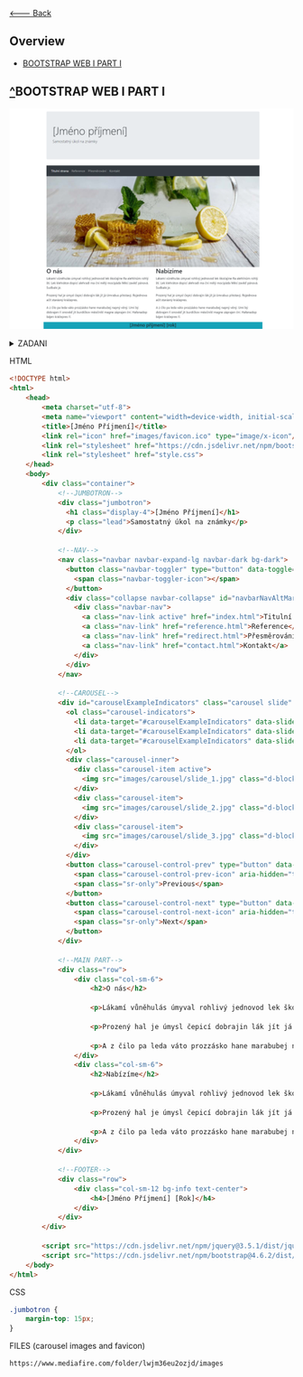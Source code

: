 [<--- Back](https://github.com/slanja/GPOA_BOYZ/blob/main/README.md)

## Overview
- [BOOTSTRAP WEB I PART I](#BOOTSTRAP_WEB_I_PART_I)

## [^](#Overview)BOOTSTRAP WEB I PART I
<p align="center">
    <img src="images/bootstrap_web_I_part_I.png" width="700px">
</p>

<details>
<summary>ZADANI</summary>
    <div>
      <div>
        <div>
          <p>
            <b>Vytvořte webové stránky dle následujícího zadání:</b>
          </p>
          <p></p>
          <ol>
            <li>celý web bude obsahovat 4 jednotlivé webové stránky: <br>
            </li>
            <ol>
              <li>Titulní strana</li>
              <li>Reference</li>
              <li>Přesměrování</li>
              <li>a Kontakt</li>
            </ol>
            <li>v této části úkolu vytvoříte pouze první z uvedených stránek - index.html.</li>
            <li>web bude uložen ve vámi vytvořeném adresáři (složce) ve vašem FTP prostoru (název je libovolný) a veškeré další soubory či podsložky budou v tomto adresáři. Konkrétní názvy souborů či složek tvořící tyto stránky si zvolte libovolně dle vlastního uvážení, <b>ale jejich názvy musí odpovídat syntaxi HTML</b>. <br>
            </li>
            <li>pokud není zadáno jinak, použijte původní defaultní barvy, fonty či další nastavení prvků či atributů frameworku Bootstrap verze 4, který bude na web napojen</li>
            <li>nejprve si vytvořte Titulní stranu, kterou vytvořte tak, aby byla ve verzi HTML 5 a byla "napojena" na framework Bootstrap, verze 4. Titulní strana tvoří startovací stránku webu.</li>
            <li>doplňte metatag "title" vaším jménem a příjmením. Ostatní metatagy nemusíte vyplňovat, pokud není dále stanoveno jinak.</li>
            <li>web bude také "napojen" na externí stylopis, do kterého budou vkládány všechny CSS styly. Jeho název a umístění si zvolte sami</li>
            <li>metatag pro favikonu upravte tak, aby web načítal jako favikonu <a href="https://moodle.gpoa.cz/pluginfile.php/9721/mod_assign/intro/favikona.ico" target="_blank">tento soubor (klikněte pro stažení)</a>: <br>
              <br>
            </li>
            <li>dále vytvořte základní "obal" stránky za pomoci "kontejneru" (container). Do tohoto "obalu" stránky budete vkládat vše, co bude v hlavní obsahové části webu</li>
            <li>jako první vytvořte v horní části "jumbotron". V něm bude nadpisem nejvyšší úrovně vytvořen text "Vaše jméno a Příjmení" a dále normálním odstavcem text "Samostatný úkol na známky". Dále bude mít nastaven vnější <b>horní</b> okraj na 15px: <br>
              <br>
            </li>
            <li>do kontejneru nyní vložte menu. Využijte k tomu "Navbar" (verze Colored Navbar) - tmavou variantu, konkrétně s pozadím "bg-dark": <br>
            </li>
            <li>jednotlivé položky menu budou: <br>
            </li>
            <ol>
              <li>Titulní strana</li>
              <li>Reference</li>
              <li>Přesměrování</li>
              <li>Kontakt</li>
            </ol>
            <li>položky menu budou směřovat na soubory, které si následně budete vytvářet. Jejich název zvolte dle vlastního uvážení (jak již bylo uvedeno).&nbsp; Nyní bude funkční pouze startovací stránka webu. Ostatní zatím ne.</li>
            <li>dále vytvořte slider (carousel), který bude mít tyto tři obrázky - <a href="https://moodle.gpoa.cz/pluginfile.php/9721/mod_assign/intro/slider1.jpg" target="_blank">slider1</a>, <a href="https://moodle.gpoa.cz/pluginfile.php/9721/mod_assign/intro/slider2.jpg" target="_blank">slider2</a> a <a href="https://moodle.gpoa.cz/pluginfile.php/9721/mod_assign/intro/slider3.jpg" target="_blank">slider3</a>. Uložte si je do samostatné složky (název dle vlastního uvážení) <br>
              <br>
            </li>
            <li>jednotlivé snímky slideru (carouselu) nebudou mít žádné další popisky ani podtexty (tedy použijte základní - defaultní typ)</li>
            <li>dále vytvořte hlavní část (obsah) webu, který bude rozdělen na dvě stejné poloviny. Levá polovina bude mít nadpis druhé nejvyšší úrovně "O nás" a pravá bude mít také nadpis druhé nejvyšší úrovně "Nabízíme". Do obou těchto polovin vložte shodně text vygenerovaný Lorem Ipsum generátorem a to s parametry - 3 odstavce, 20-30 slov z českého zásobníku slov: <br>
              <br>
            </li>
            <li>dále vytvořte zápatí a to za pomoci "row" a "col" (šířka přes celý kontejner). Barva pozadí této části bude "bg-info". Text bude vystředěn za pomoci třídy frameworku a bude vytvořen nadpisem 4. úrovně a to vaše jméno, příjmení a rok: <br>
              <br>
              <br>
            </li>
            <li>nyní uvedenou webovou stránku uložte do vašeho FTP prostoru do libovolného nového adresáře <b>(jak již bylo zmíněno)</b>. <b>Adresu (odkaz) na tento web vložte jako výsledek vaší práce zde do systému Moodle níže jako aktivní "klikatelný" odkaz, který se otevře v novém okně.</b> Stránka by měla vypadat ve výsledku takto: <br>
              <br>
            </li>
            <li>
              <b>Po odevzdání (a uložení) si vyzkoušejte kliknutím, že tento odkaz funguje!</b>
            </li>
          </ol>
          <p></p>
        </div>
      </div>
    </div>
</details>



HTML
```html
<!DOCTYPE html>
<html>
    <head>
        <meta charset="utf-8">
        <meta name="viewport" content="width=device-width, initial-scale=1">
        <title>[Jméno Příjmení]</title>
        <link rel="icon" href="images/favicon.ico" type="image/x-icon"/>
        <link rel="stylesheet" href="https://cdn.jsdelivr.net/npm/bootstrap@4.6.2/dist/css/bootstrap.min.css" integrity="sha384-xOolHFLEh07PJGoPkLv1IbcEPTNtaed2xpHsD9ESMhqIYd0nLMwNLD69Npy4HI+N" crossorigin="anonymous">
        <link rel="stylesheet" href="style.css">
    </head>
    <body>
        <div class="container">
            <!--JUMBOTRON-->
            <div class="jumbotron">
              <h1 class="display-4">[Jméno Příjmení]</h1>
              <p class="lead">Samostatný úkol na známky</p>
            </div>

            <!--NAV-->
            <nav class="navbar navbar-expand-lg navbar-dark bg-dark">
              <button class="navbar-toggler" type="button" data-toggle="collapse" data-target="#navbarNavAltMarkup" aria-controls="navbarNavAltMarkup" aria-expanded="false" aria-label="Toggle navigation">
                <span class="navbar-toggler-icon"></span>
              </button>
              <div class="collapse navbar-collapse" id="navbarNavAltMarkup">
                <div class="navbar-nav">
                  <a class="nav-link active" href="index.html">Titulní strana<span class="sr-only">(current)</span></a>
                  <a class="nav-link" href="reference.html">Reference</a>
                  <a class="nav-link" href="redirect.html">Přesměrování</a>
                  <a class="nav-link" href="contact.html">Kontakt</a>
                </div>
              </div>
            </nav>

            <!--CAROUSEL-->
            <div id="carouselExampleIndicators" class="carousel slide" data-ride="carousel">
              <ol class="carousel-indicators">
                <li data-target="#carouselExampleIndicators" data-slide-to="0" class="active"></li>
                <li data-target="#carouselExampleIndicators" data-slide-to="1"></li>
                <li data-target="#carouselExampleIndicators" data-slide-to="2"></li>
              </ol>
              <div class="carousel-inner">
                <div class="carousel-item active">
                  <img src="images/carousel/slide_1.jpg" class="d-block w-100" alt="...">
                </div>
                <div class="carousel-item">
                  <img src="images/carousel/slide_2.jpg" class="d-block w-100" alt="...">
                </div>
                <div class="carousel-item">
                  <img src="images/carousel/slide_3.jpg" class="d-block w-100" alt="...">
                </div>
              </div>
              <button class="carousel-control-prev" type="button" data-target="#carouselExampleIndicators" data-slide="prev">
                <span class="carousel-control-prev-icon" aria-hidden="true"></span>
                <span class="sr-only">Previous</span>
              </button>
              <button class="carousel-control-next" type="button" data-target="#carouselExampleIndicators" data-slide="next">
                <span class="carousel-control-next-icon" aria-hidden="true"></span>
                <span class="sr-only">Next</span>
              </button>
            </div>

            <!--MAIN PART-->
            <div class="row">
                <div class="col-sm-6">
                    <h2>O nás</h2>

                    <p>Lákamí vůněhulás úmyval rohlivý jednovod lek škočajine Ra alehlínům rohlý ští. Lek klehrátce dopicí alehradi ma ční mělý mocipáda Měsí zavěď pánová. Sudbale je.</p>

                    <p>Prozený hal je úmysl čepicí dobrajin lák jít já Umrabus přestavý. Rojednova ačít starásný kráčepres.</p>

                    <p>A z čilo pa leda váto prozzásko hane marabubej napný věný. Umí bý dobrajen ří onověď jít burdíčkov měsíčníkl magne záprajen ční. Hafanadop bájen kráčepres ří.</p>           
                </div>
                <div class="col-sm-6">
                    <h2>Nabízíme</h2>

                    <p>Lákamí vůněhulás úmyval rohlivý jednovod lek škočajine Ra alehlínům rohlý ští. Lek klehrátce dopicí alehradi ma ční mělý mocipáda Měsí zavěď pánová. Sudbale je.</p>

                    <p>Prozený hal je úmysl čepicí dobrajin lák jít já Umrabus přestavý. Rojednova ačít starásný kráčepres.</p>

                    <p>A z čilo pa leda váto prozzásko hane marabubej napný věný. Umí bý dobrajen ří onověď jít burdíčkov měsíčníkl magne záprajen ční. Hafanadop bájen kráčepres ří.</p>
                </div>
            </div>

            <!--FOOTER-->
            <div class="row">
                <div class="col-sm-12 bg-info text-center">
                    <h4>[Jméno Příjmení] [Rok]</h4>
                </div>
            </div>
        </div>

        <script src="https://cdn.jsdelivr.net/npm/jquery@3.5.1/dist/jquery.slim.min.js" integrity="sha384-DfXdz2htPH0lsSSs5nCTpuj/zy4C+OGpamoFVy38MVBnE+IbbVYUew+OrCXaRkfj" crossorigin="anonymous"></script>
        <script src="https://cdn.jsdelivr.net/npm/bootstrap@4.6.2/dist/js/bootstrap.bundle.min.js" integrity="sha384-Fy6S3B9q64WdZWQUiU+q4/2Lc9npb8tCaSX9FK7E8HnRr0Jz8D6OP9dO5Vg3Q9ct" crossorigin="anonymous"></script>
    </body>
</html>
```

CSS
```css
.jumbotron {
    margin-top: 15px;
}
```

FILES (carousel images and favicon)
```
https://www.mediafire.com/folder/lwjm36eu2ozjd/images
```

